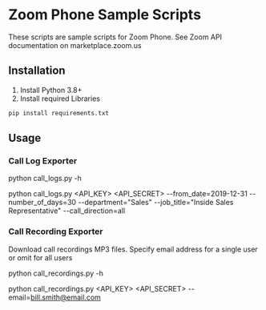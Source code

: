 # Zoom Phone Sample Scripts

These scripts are sample scripts for Zoom Phone. See Zoom API documentation on marketplace.zoom.us

## Installation

1. Install Python 3.8+
2. Install required Libraries

```bash
pip install requirements.txt
```

## Usage

### Call Log Exporter

python call_logs.py -h

python call_logs.py <API_KEY> <API_SECRET> --from_date=2019-12-31 --number_of_days=30 --department="Sales" --job_title="Inside Sales Representative" --call_direction=all

### Call Recording Exporter

Download call recordings MP3 files. Specify email address for a single user or omit for all users

python call_recordings.py -h

python call_recordings.py <API_KEY> <API_SECRET> --email=bill.smith@email.com
